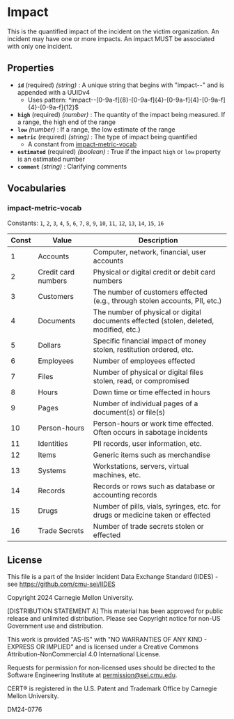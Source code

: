 # Impact

This is the quantified impact of the incident on the victim organization. An incident may have one or more impacts. An impact MUST be associated with only one incident.

## Properties

- **`id`** (required) *(string)* : A unique string that begins with "impact--" and is appended with a UUIDv4
  - Uses pattern: ^impact--[0-9a-f]{8}-[0-9a-f]{4}-[0-9a-f]{4}-[0-9a-f]{4}-[0-9a-f]{12}$
- **`high`** (required) *(number)* : The quantity of the impact being measured. If a range, the high end of the range
- **`low`** *(number)* : If a range, the low estimate of the range
- **`metric`** (required) *(string)* : The type of impact being quantified
	- A constant from [impact-metric-vocab](#impact-metric-vocab)
- **`estimated`** (required) *(boolean)* : True if the impact `high` or `low` property is an estimated number
- **`comment`** *(string)* : Clarifying comments

## Vocabularies

### impact-metric-vocab

Constants: `1`, `2`, `3`, `4`, `5`, `6`, `7`, `8`, `9`, `10`, `11`, `12`, `13`, `14`, `15`, `16`

| Const | Value | Description |
| --- | --- | --- |
| 1 | Accounts | Computer, network, financial, user accounts|
| 2 | Credit card numbers | Physical or digital credit or debit card numbers|
| 3 | Customers | The number of customers effected (e.g., through stolen accounts, PII, etc.)|
| 4 | Documents | The number of physical or digital documents effected (stolen, deleted, modified, etc.)|
| 5 | Dollars | Specific financial impact of money stolen, restitution ordered, etc.|
| 6 | Employees | Number of employees effected|
| 7 | Files | Number of physical or digital files stolen, read, or compromised|
| 8 | Hours | Down time or time effected in hours|
| 9 | Pages | Number of individual pages of a document(s) or file(s)|
| 10 | Person-hours | Person-hours or work time effected. Often occurs in sabotage incidents|
| 11 | Identities | PII records, user information, etc.|
| 12 | Items | Generic items such as merchandise|
| 13 | Systems | Workstations, servers, virtual machines, etc.|
| 14 | Records | Records or rows such as database or accounting records|
| 15 | Drugs | Number of pills, vials, syringes, etc. for drugs or medicine taken or effected|
| 16 | Trade Secrets | Number of trade secrets stolen or effected|

## License
This file is a part of the Insider Incident Data Exchange Standard (IIDES) - see https://github.com/cmu-sei/IIDES

Copyright 2024 Carnegie Mellon University.

[DISTRIBUTION STATEMENT A] This material has been approved for public release and unlimited distribution.  Please see Copyright notice for non-US Government use and distribution.

This work is provided "AS-IS" with "NO WARRANTIES OF ANY KIND - EXPRESS OR IMPLIED" and is licensed under a Creative Commons Attribution-NonCommercial 4.0 International License.

Requests for permission for non-licensed uses should be directed to the Software Engineering Institute at permission@sei.cmu.edu.

CERT® is registered in the U.S. Patent and Trademark Office by Carnegie Mellon University.

DM24-0776
